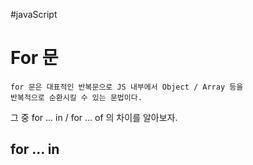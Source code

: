 #javaScript 

# For 문
	for 문은 대표적인 반복문으로 JS 내부에서 Object / Array 등을 
	반복적으로 순환시킬 수 있는 문법이다.

  그 중 for ... in / for ... of 의 차이를 알아보자.
## for ... in 
	